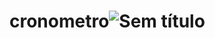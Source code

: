 # cronometro![Sem título](https://user-images.githubusercontent.com/79226722/129574173-33e48559-208a-418e-804b-6e33c379cb68.png)
